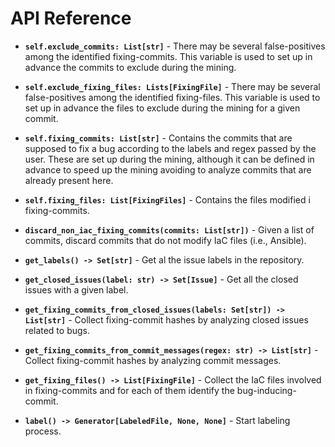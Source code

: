 # API Reference
   
*  **```self.exclude_commits: List[str]```**  - There may be several false-positives among the identified fixing-commits. 
This variable is used to set up in advance the commits to exclude during the mining.
   
*  **```self.exclude_fixing_files: Lists[FixingFile]```**  - There may be several false-positives among the identified fixing-files. 
This variable is used to set up in advance the files to exclude during the mining for a given commit.

*  **```self.fixing_commits: List[str]```**  - Contains the commits that are supposed to fix a bug according to the labels and regex passed by the user. 
   These are set up during the mining, although it can be defined in advance to speed up the mining avoiding to analyze commits that are already present here.

*  **```self.fixing_files: List[FixingFiles]```**  - Contains the files modified i fixing-commits.

*  **```discard_non_iac_fixing_commits(commits: List[str])```**  - Given a list of commits, discard commits that do not modify IaC files (i.e., Ansible).
*  **```get_labels() -> Set[str]```**  - Get al the issue labels in the repository.
*  **```get_closed_issues(label: str) -> Set[Issue]```**  - Get all the closed issues with a given label.
*  **```get_fixing_commits_from_closed_issues(labels: Set[str]) -> List[str]```**  - Collect fixing-commit hashes by analyzing closed issues related to bugs.
*  **```get_fixing_commits_from_commit_messages(regex: str) -> List[str]```**  - Collect fixing-commit hashes by analyzing commit messages.
*  **```get_fixing_files() -> List[FixingFile]```**  - Collect the IaC files involved in fixing-commits and for each of them identify the bug-inducing-commit.
*  **```label() -> Generator[LabeledFile, None, None]```**  - Start labeling process.
